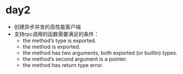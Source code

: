 # day2
- 创建异步并发的高性能客户端
- 支持rpc调用的函数需要满足的条件：
  - the method’s type is exported.
  - the method is exported.
  - the method has two arguments, both exported (or builtin) types.
  - the method’s second argument is a pointer.
  - the method has return type error.